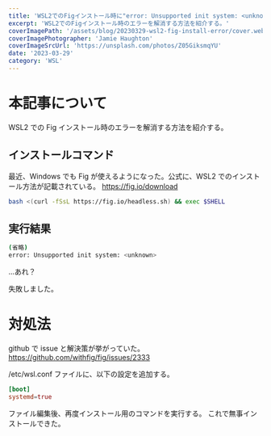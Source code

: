 ```yaml
---
title: 'WSL2でのFigインストール時に"error: Unsupported init system: <unknown>"と出るときの対処法'
excerpt: 'WSL2でのFigインストール時のエラーを解消する方法を紹介する。'
coverImagePath: '/assets/blog/20230329-wsl2-fig-install-error/cover.webp'
coverImagePhotographer: 'Jamie Haughton'
coverImageSrcUrl: 'https://unsplash.com/photos/Z05GiksmqYU'
date: '2023-03-29'
category: 'WSL'
---
```


# 本記事について

WSL2 での Fig インストール時のエラーを解消する方法を紹介する。

## インストールコマンド

最近、Windows でも Fig が使えるようになった。公式に、WSL2 でのインストール方法が記載されている。
<https://fig.io/download>

```bash
bash <(curl -fSsL https://fig.io/headless.sh) && exec $SHELL
```

## 実行結果

```bash
(省略)
error: Unsupported init system: <unknown>
```

...あれ？

失敗しました。

# 対処法

github で issue と解決策が挙がっていた。
<https://github.com/withfig/fig/issues/2333>

/etc/wsl.conf ファイルに、以下の設定を追加する。

```:wsl.conf
[boot]
systemd=true
```

ファイル編集後、再度インストール用のコマンドを実行する。
これで無事インストールできた。
